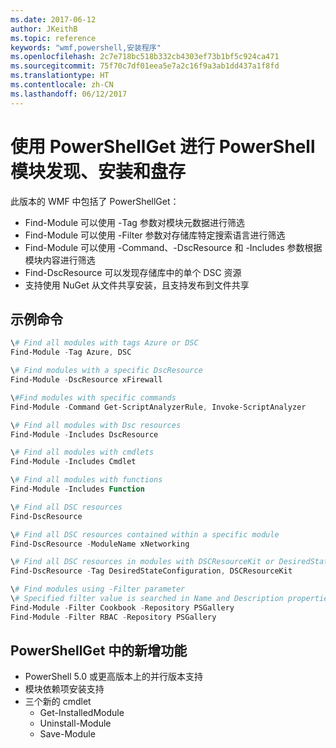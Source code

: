```yaml
---
ms.date: 2017-06-12
author: JKeithB
ms.topic: reference
keywords: "wmf,powershell,安装程序"
ms.openlocfilehash: 2c7e718bc518b332cb4303ef73b1bf5c924ca471
ms.sourcegitcommit: 75f70c7df01eea5e7a2c16f9a3ab1dd437a1f8fd
ms.translationtype: HT
ms.contentlocale: zh-CN
ms.lasthandoff: 06/12/2017
---
```

<a id="powershell-module-discovery-install-and-inventory-with-powershellget" class="xliff"></a>
# 使用 PowerShellGet 进行 PowerShell 模块发现、安装和盘存
 
此版本的 WMF 中包括了 PowerShellGet：
-   Find-Module 可以使用 -Tag 参数对模块元数据进行筛选
-   Find-Module 可以使用 -Filter 参数对存储库特定搜索语言进行筛选
-   Find-Module 可以使用 -Command、-DscResource 和 -Includes 参数根据模块内容进行筛选
-   Find-DscResource 可以发现存储库中的单个 DSC 资源
-   支持使用 NuGet 从文件共享安装，且支持发布到文件共享

<a id="example-commands" class="xliff"></a>
## 示例命令
```powershell
\# Find all modules with tags Azure or DSC
Find-Module -Tag Azure, DSC

\# Find modules with a specific DscResource
Find-Module -DscResource xFirewall

\#Find modules with specific commands
Find-Module -Command Get-ScriptAnalyzerRule, Invoke-ScriptAnalyzer

\# Find all modules with Dsc resources
Find-Module -Includes DscResource

\# Find all modules with cmdlets
Find-Module -Includes Cmdlet

\# Find all modules with functions
Find-Module -Includes Function

\# Find all DSC resources
Find-DscResource

\# Find all DSC resources contained within a specific module
Find-DscResource -ModuleName xNetworking

\# Find all DSC resources in modules with DSCResourceKit or DesiredStateConfiguration
Find-DscResource -Tag DesiredStateConfiguration, DSCResourceKit

\# Find modules using -Filter parameter
\# Specified filter value is searched in Name and Description properties
Find-Module -Filter Cookbook -Repository PSGallery
Find-Module -Filter RBAC -Repository PSGallery
```

<a id="new-features-in-powershellget" class="xliff"></a>
## PowerShellGet 中的新增功能
-   PowerShell 5.0 或更高版本上的并行版本支持
-   模块依赖项安装支持
-   三个新的 cmdlet
    -   Get-InstalledModule
    -   Uninstall-Module
    -   Save-Module
    
